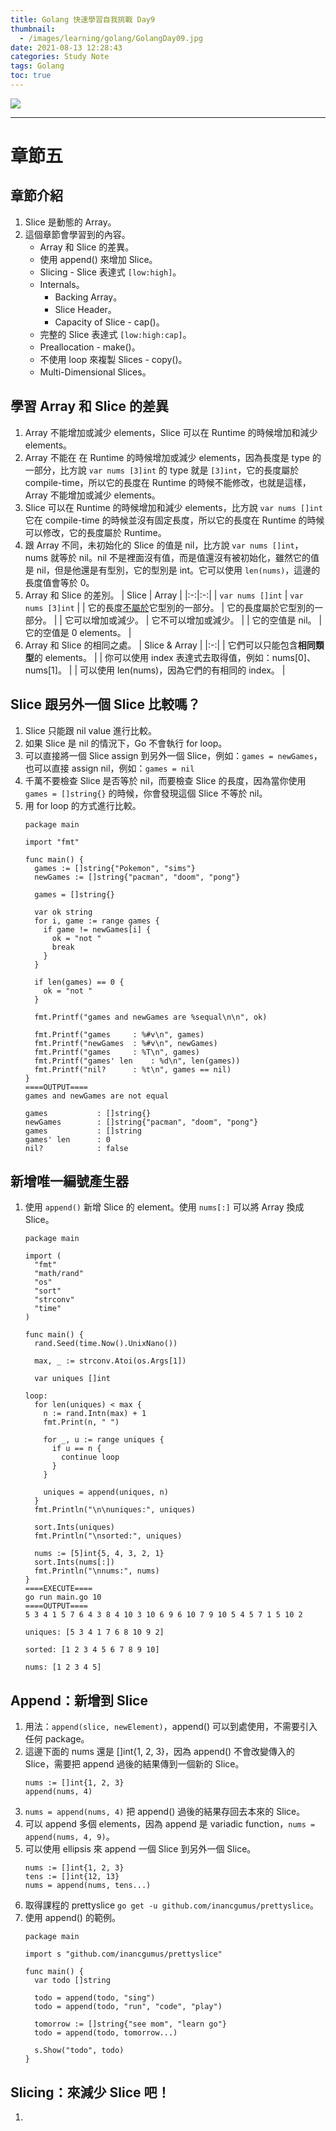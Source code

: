 ```yaml
---
title: Golang 快速學習自我挑戰 Day9
thumbnail:
  - /images/learning/golang/GolangDay09.jpg
date: 2021-08-13 12:28:43
categories: Study Note
tags: Golang
toc: true
---
```

<img src="/images/learning/golang/GolangDay09.jpg">

***
# 章節五
## 章節介紹
1. Slice 是動態的 Array。
2. 這個章節會學習到的內容。
    - Array 和 Slice 的差異。
    - 使用 append() 來增加 Slice。
    - Slicing - Slice 表達式 `[low:high]`。
    - Internals。
        - Backing Array。
        - Slice Header。
        - Capacity of Slice - cap()。
    - 完整的 Slice 表達式 `[low:high:cap]`。
    - Preallocation - make()。
    - 不使用 loop 來複製 Slices - copy()。
    - Multi-Dimensional Slices。
## 學習 Array 和 Slice 的差異
1. Array 不能增加或減少 elements，Slice 可以在 Runtime 的時候增加和減少 elements。
2. Array 不能在 在 Runtime 的時候增加或減少 elements，因為長度是 type 的一部分，比方說 `var nums [3]int` 的 type 就是 `[3]int`，它的長度屬於 compile-time，所以它的長度在 Runtime 的時候不能修改，也就是這樣，Array 不能增加或減少 elements。
3. Slice 可以在 Runtime 的時候增加和減少 elements，比方說 `var nums []int` 它在 compile-time 的時候並沒有固定長度，所以它的長度在 Runtime 的時候可以修改，它的長度屬於 Runtime。
4. 跟 Array 不同，未初始化的 Slice 的值是 nil，比方說 `var nums []int`，nums 就等於 nil。nil 不是裡面沒有值，而是值還沒有被初始化，雖然它的值是 nil，但是他還是有型別，它的型別是 int。它可以使用 `len(nums)`，這邊的長度值會等於 0。
5. Array 和 Slice 的差別。
    | Slice | Array |
    |:-:|:-:|
    | `var nums []int` | `var nums [3]int` |
    | 它的長度<u>不屬於</u>它型別的一部分。 | 它的長度屬於它型別的一部分。 |
    | 它可以增加或減少。 | 它不可以增加或減少。 |
    | 它的空值是 nil。 | 它的空值是 0 elements。 |
6. Array 和 Slice 的相同之處。
    | Slice & Array |
    |:-:|
    | 它們可以只能包含**相同類型**的 elements。 |
    | 你可以使用 index 表達式去取得值，例如：nums[0]、nums[1]。 |
    | 可以使用 len(nums)，因為它們的有相同的 index。 |
## Slice 跟另外一個 Slice 比較嗎？
1. Slice 只能跟 nil value 進行比較。
2. 如果 Slice 是 nil 的情況下，Go 不會執行 for loop。
3. 可以直接將一個 Slice assign 到另外一個 Slice，例如：`games = newGames`，也可以直接 assign nil，例如：`games = nil`
4. 千萬不要檢查 Slice 是否等於 nil，而要檢查 Slice 的長度，因為當你使用 `games = []string{}` 的時候，你會發現這個 Slice 不等於 nil。
5. 用 for loop 的方式進行比較。
    ```
    package main

    import "fmt"

    func main() {
      games := []string{"Pokemon", "sims"}
      newGames := []string{"pacman", "doom", "pong"}

      games = []string{}

      var ok string
      for i, game := range games {
        if game != newGames[i] {
          ok = "not "
          break
        }
      }

      if len(games) == 0 {
        ok = "not "
      }

      fmt.Printf("games and newGames are %sequal\n\n", ok)

      fmt.Printf("games		: %#v\n", games)
      fmt.Printf("newGames	: %#v\n", newGames)
      fmt.Printf("games		: %T\n", games)
      fmt.Printf("games' len	: %d\n", len(games))
      fmt.Printf("nil?		: %t\n", games == nil)
    }
    ====OUTPUT====
    games and newGames are not equal

    games           : []string{}
    newGames        : []string{"pacman", "doom", "pong"}
    games           : []string
    games' len      : 0
    nil?            : false
    ```
## 新增唯一編號產生器
1. 使用 `append()` 新增 Slice 的 element。使用 `nums[:]` 可以將 Array 換成 Slice。
    ```
    package main

    import (
      "fmt"
      "math/rand"
      "os"
      "sort"
      "strconv"
      "time"
    )

    func main() {
      rand.Seed(time.Now().UnixNano())

      max, _ := strconv.Atoi(os.Args[1])

      var uniques []int

    loop:
      for len(uniques) < max {
        n := rand.Intn(max) + 1
        fmt.Print(n, " ")

        for _, u := range uniques {
          if u == n {
            continue loop
          }
        }

        uniques = append(uniques, n)
      }
      fmt.Println("\n\nuniques:", uniques)

      sort.Ints(uniques)
      fmt.Println("\nsorted:", uniques)

      nums := [5]int{5, 4, 3, 2, 1}
      sort.Ints(nums[:])
      fmt.Println("\nnums:", nums)
    }
    ====EXECUTE====
    go run main.go 10
    ====OUTPUT====
    5 3 4 1 5 7 6 4 3 8 4 10 3 10 6 9 6 10 7 9 10 5 4 5 7 1 5 10 2 

    uniques: [5 3 4 1 7 6 8 10 9 2]

    sorted: [1 2 3 4 5 6 7 8 9 10]

    nums: [1 2 3 4 5]
    ```
## Append：新增到 Slice
1. 用法：`append(slice, newElement)`，append() 可以到處使用，不需要引入任何 package。
2. 這邊下面的 nums 還是 []int{1, 2, 3}，因為 append() 不會改變傳入的 Slice，需要把 append 過後的結果傳到一個新的 Slice。
    ```
    nums := []int{1, 2, 3}
    append(nums, 4)
    ```
3. `nums = append(nums, 4)` 把 append() 過後的結果存回去本來的 Slice。
4. 可以 append 多個 elements，因為 append 是 variadic function，`nums = append(nums, 4, 9)`。
5. 可以使用 ellipsis 來 append 一個 Slice 到另外一個 Slice。
    ```
    nums := []int{1, 2, 3}
    tens := []int{12, 13}
    nums = append(nums, tens...)
    ```
6. 取得課程的 prettyslice `go get -u github.com/inancgumus/prettyslice`。
7. 使用 append() 的範例。
    ```
    package main

    import s "github.com/inancgumus/prettyslice"

    func main() {
      var todo []string

      todo = append(todo, "sing")
      todo = append(todo, "run", "code", "play")

      tomorrow := []string{"see mom", "learn go"}
      todo = append(todo, tomorrow...)

      s.Show("todo", todo)
    }
    ```
## Slicing：來減少 Slice 吧！
1. 











